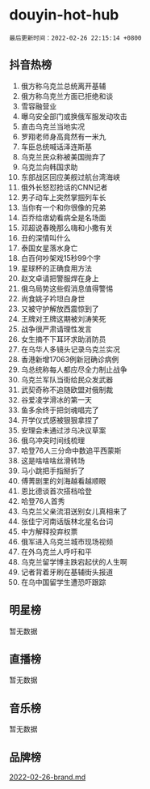 # douyin-hot-hub

`最后更新时间：2022-02-26 22:15:14 +0800`

## 抖音热榜

1. 俄方称乌克兰总统离开基辅
1. 俄方称乌克兰方面已拒绝和谈
1. 雪容融营业
1. 曝乌安全部门或换俄军服发动攻击
1. 直击乌克兰当地实况
1. 罗翔老师身高竟然有一米九
1. 车臣总统喊话泽连斯基
1. 乌克兰民众称被美国抛弃了
1. 乌克兰向韩国求助
1. 东部战区回应美舰过航台湾海峡
1. 俄外长怒怼抢话的CNN记者
1. 男子动车上突然掌掴列车长
1. 当你有一个和你很像的兄弟
1. 百乔给痞幼看病全是名场面
1. 邓超说春晚那么嗨和小撒有关
1. 丑的深情叫什么
1. 泰国女星落水身亡
1. 白百何吵架戏15秒99个字
1. 星球杯的正确食用方法
1. 赵文卓请把警服焊在身上
1. 俄乌局势这些假消息值得警惕
1. 尚食姚子衿坦白身世
1. 又被守护解放西震惊到了
1. 王牌对王牌这期被刘涛笑死
1. 战争很严肃请理性发言
1. 女生摘不下耳环求助消防员
1. 在乌华人多镜头记录乌克兰实况
1. 香港新增17063例新冠确诊病例
1. 乌总统称每人都应尽全力制止战争
1. 乌克兰军队当街给民众发武器
1. 武契奇称不追随欧盟对俄制裁
1. 谷爱凌学滑冰的第一天
1. 鱼多余终于把剑魂唱完了
1. 开学仪式感被狠狠拿捏了
1. 安理会未通过涉乌决议草案
1. 俄乌冲突时间线梳理
1. 哈登76人三分命中数追平西蒙斯
1. 这是啥啥啥丝滑转场
1. 马小跳把手指掰折了
1. 傅菁剧里的刘海越看越顺眼
1. 恩比德谈首次搭档哈登
1. 哈登76人首秀
1. 乌克兰父亲流泪送别女儿真相来了
1. 张佳宁河南话版林北星名台词
1. 中方解释投弃权票
1. 俄军进入乌克兰城市现场视频
1. 在外乌克兰人呼吁和平
1. 乌克兰留学博主跌宕起伏的人生啊
1. 记者背着牙刷在基辅街头报道
1. 在乌中国留学生遭恐吓跟踪

## 明星榜

暂无数据

## 直播榜

暂无数据

## 音乐榜

暂无数据

## 品牌榜

[2022-02-26-brand.md](2022-02-26-brand.md)
